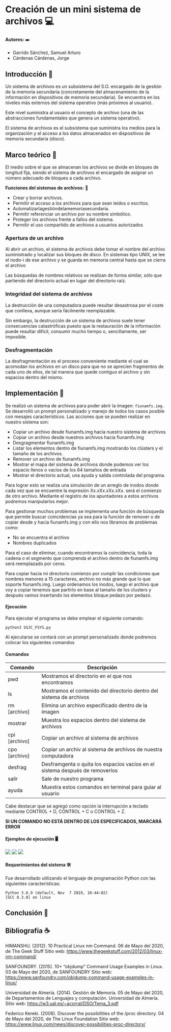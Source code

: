 # Creación de un mini sistema de archivos 💻

#### Autores: ✒️ 
- Garrido Sánchez, Samuel Arturo
- Cárdenas Cárdenas, Jorge

## Introducción 🍔

Un sistema de archivos es un subsistema del S.O. encargado de la gestión de la memoria secundaria (concretamente del almacenamiento de la información en dispositivos de memoria secundaria).
Se encuentra en los niveles más externos del sistema operativo (más próximos al usuario). 

Este nivel suministra al usuario el concepto de archivo (una de las abstracciones fundamentales que genera un sistema operativo).

El sistema de archivos es el subsistema que suministra los medios para la organización y el acceso a los datos almacenados en dispositivos de memoria secundaria (disco).


## Marco teórico 🍦

El medio sobre el que se almacenan los archivos se divide en bloques de longitud fija, siendo el sistema de archivos el encargado de asignar un número adecuado de bloques a cada archivo.

**Funciones del sistemas de archivos:** 🧀

- Crear y borrar archivos.
- Permitir el acceso a los archivos para que sean leídos o escritos.
- Automatizarlagestióndelamemoriasecundaria.
- Permitir referenciar un archivo por su nombre simbólico.
- Proteger los archivos frente a fallos del sistema.
- Permitir el uso compartido de archivos a usuarios autorizados

### Apertura de un archivo
Al abrir un archivo, el sistema de archivos debe tomar el nombre del archivo suministrado y localizar sus bloques de disco. En sistemas tipo UNIX, se lee el nodo-i de ese archivo y se guarda en memoria central hasta que se cierra el archivo

Las búsquedas de nombres relativos se realizan de forma similar, sólo que partiendo del directorio actual en lugar del directorio raíz.

### Integridad del sistema de archivos
La destrucción de una computadora puede resultar desastrosa por el coste que conlleva, aunque sería fácilmente reemplazable.

Sin embargo, la destrucción de un sistema de archivos suele tener consecuencias catastróficas puesto que la restauración de la información puede resultar difícil, consumir mucho tiempo o, sencillamente, ser imposible.

### Desfragmentación
La desfragmentación es el proceso conveniente mediante el cual se acomodan los archivos en un disco para que no se aprecien fragmentos de cada uno de ellos, de tal manera que quede contiguo el archivo y sin espacios dentro del mismo.

## Implementación 🥞
Se realizó un sistema de archivos para poder abrir la imagen: `fiunamfs.img`. Se desarrolló un prompt personalizado y manejo de todos los casos posible con mesajes característicos. Las acciones que se pueden realizar en nuestro sistema son:

- Copiar un archivo desde fiunamfs.img hacia nuestro sistema de archivos
- Copiar un archivo desde nuestros archivos hacia fiunamfs.img
- Desgragmentar fiunamfs.img
- Listar los elementos dentro de fiunamfs.img mostrando los clústers y el tamaño de los archivos.
- Remover un archivo de fiunamfs.img
- Mostrar el mapa del sistema de archivos donde podemos ver los espacio llenos o vacíos de los 64 tamaños de entrada
- Mostrar el directorio actual, una ayuda y salida controlada del programa.

Para lograr esto se realiza una simulación de un arreglo de inodos donde cada vez que se encuentre la expresión Xx.xXx.xXx.xXx. será el comienzo de otro archivo. Mediante el registro de los apuntadores a estos archivos podremos manipularlos mejor.

Para gestionar muchos problemas se implementa una función de búsqueda que permite buscar coincidencias ya sea para la función de remover o de copiar desde y hacia fiunamfs.img y con ello nos libramos de problemas como:

- No se encuentra el archivo
- Nombres duplicados

Para el caso de eliminar, cuando encontramos la coincidencia, toda la cadena o el segmento que comprenda el archivo dentro de fiunamfs.img será reemplazado por ceros. 

Para copiar hacia mi directorio comienzo por cumplir las condiciones que nombres menores a 15 caracteres, archivo no más grande que lo que soporte fiunamfs.img. Luego ordenamos los inodos, luego el archivo que voy a copiar tenemos que partirlo en base al tamaño de los clusters y después vamos insertando los elementos bloque pedazo por pedazo.

#### Ejecución

Para ejecutar el programa se debe emplear el siguiente comando:

~~~
python3 SGJC_FSYS.py
~~~

Al ejecutarse se contará con un prompt personalizado donde podremos colocar los siguientes comandos


#### Comandos
| Comando | Descripción |
| -------- | ---------- |
| pwd | Mostramos el directorio en el que nos encontramos | 
| ls | Mostramos el contenido del directorio dentro del sistema de archivos |
| rm [archivo] | Elimina un archivo especificado dentro de la imagen |
| mostrar | Muestra los espacios dentro del sistema de archivos |
| cpi [archivo]| Copiar un archivo al sistema de archivos |
| cpo [archivo]| Copiar un archiv al sistema de archivos de nuestra computadora |
| desfrag | Desframgenta o quita los espacios vacíos en el sistema después de removerlos |
| salir | Sale de nuestro programa |
| ayuda | Muestra estos comandos en terminal para guiar al usuario | 

Cabe destacar que se agregó como opción la interrupción a teclado mediante CONTROL + D, CONTROL + C o CONTROL + Z.

**SI UN COMANDO NO ESTÁ DENTRO DE LOS ESPECIFICADOS, MARCARÁ ERROR**



#### Ejemplos de ejecución 🖥
![](img/1.png)
![](img/2.png)
![](img/5.png)
#### Requerimientos del sistema 🛠️
Fue desarrollado utilizando el lenguaje de programación Python con las siguientes características:

```
Python 3.6.9 (default, Nov  7 2019, 10:44:02) 
[GCC 8.3.0] on linux
```





## Conclusión 🍪




## Bibliografía ☕


HIMANSHU. (2012). 10 Practical Linux nm Command. 06 de Mayo del 2020, de The Geek Stuff Sitio web: https://www.thegeekstuff.com/2012/03/linux-nm-command/

SANFOUNDRY. (2015). 10+ “objdump” Command Usage Examples in Linux. 03 de Mayo del 2020, de SANFOUNDRY Sitio web: https://www.sanfoundry.com/objdump-command-usage-examples-in-linux/

Universidad de Almería. (2014). Gestión de Memoria. 05 de Mayo del 2020, de Departamentos de Lenguajes y computación. Universidad de Almería. Sitio web: https://w3.ual.es/~acorral/DSO/Tema_3.pdf

Federico Kereki. (2008). Discover the possibilities of the /proc directory. 04 de Mayo del 2020, de The Linux Foundation Sitio web: https://www.linux.com/news/discover-possibilities-proc-directory/